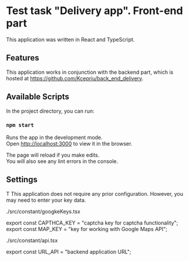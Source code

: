 # Test task "Delivery app". Front-end part

This application was written in React and TypeScript.

## Features

This application works in conjunction with the backend part, which is hosted at
https://github.com/Kcepriu/back_end_delivery.

## Available Scripts

In the project directory, you can run:

### `npm start`

Runs the app in the development mode.\
Open [http://localhost:3000](http://localhost:3000) to view it in the browser.

The page will reload if you make edits.\
You will also see any lint errors in the console.

## Settings

T
This application does not require any prior configuration. However, you may need to enter your key data.

./src/constant/googkeKeys.tsx

export const CAPTHCA_KEY = "captcha key for captcha functionality";
export const MAP_KEY = "key for working with Google Maps API";

./src/constant/api.tsx

export const URL_API = "backend application URL";
